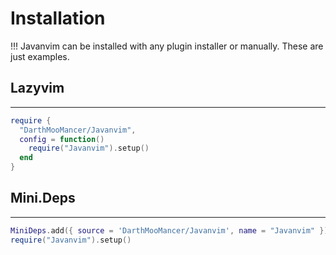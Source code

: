 # Installation
!!! Javanvim can be installed with any plugin installer or manually. These are just examples.

## Lazyvim
----------

```lua
require {
  "DarthMooMancer/Javanvim",
  config = function()
    require("Javanvim").setup()
  end
}
```

## Mini.Deps
------------
```lua
MiniDeps.add({ source = 'DarthMooMancer/Javanvim', name = "Javanvim" })
require("Javanvim").setup()
```

